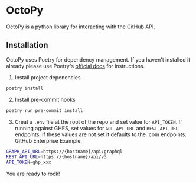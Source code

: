 # OctoPy

OctoPy is a python library for interacting with the GitHub API.

## Installation

OctoPy uses Poetry for dependency management. If you haven't installed it already please use Poetry's [official docs](https://python-poetry.org/docs/#installation) for instructions.

1. Install project depenencies.

```bash
poetry install
```

2. Install pre-commit hooks

```bash
poetry run pre-commit install
```

3. Creat a `.env` file at the root of the repo and set value for `API_TOKEN`. If running against GHES, set values for `GQL_API_URL` and `REST_API_URL` endpoints, if these values are not set it defaults to the .com endpoints. GitHub Enterprise Example:

```bash
GRAPH_API_URL=https://{hostname}/api/graphql
REST_API_URL=https://{hostname}/api/v3
API_TOKEN=ghp_xxx
```

You are ready to rock!